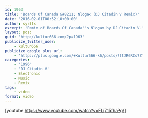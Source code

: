 ```yaml
---
id: 1963
title: 'Boards Of Canada &#8211; Nlogax (DJ Citadin V Remix)'
date: '2016-02-01T00:52:10+00:00'
author: syr3fx
excerpt: 'Remix of Boards Of Canada''s Nlogax by DJ Citadin V.'
layout: post
guid: 'http://kultur666.com/?p=1963'
publicize_twitter_user:
    - kultur666
publicize_google_plus_url:
    - 'https://plus.google.com/+Kultur666-k6/posts/ZftJR6RCs7Z'
categories:
    - '1996'
    - 'DJ Citadin V'
    - Electronic
    - Music
    - Remix
tags:
    - video
format: video
---
```


\[youtube https://www.youtube.com/watch?v=FLj715fhaPg\]